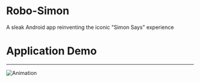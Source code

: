 # Robo-Simon
A sleak Android app reinventing the iconic "Simon Says" experience

# Application Demo
------
![Animation](https://github.com/XZot1K/Robo-Simon/assets/16107830/4a998df2-676d-4611-8cef-1edfd753024d)
